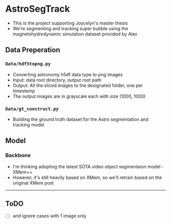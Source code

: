 # AstroSegTrack
- This is the project supporting Joycelyn's master thesis
- We're segmenting and tracking super bubble using the magnetohydrodynamic simulation dataset provided by Alex



## Data Preperation 
### `Data/hdf5topng.py`
- Converting astronomy h5df data type to png images
- Input: data root directory, output root path
- Output: All the sliced images to the designated folder, one per timestemp
- The output images are in grayscale each with size (1000, 1000)

### `Data/gt_construct.py`
- Building the ground truth dataset for the Astro segmentation and tracking model

## Model
### Backbone
- I'm thinking adopting the latest SOTA video object segmentaion model - XMem++
- However, it's still heavily based on XMem, so we'll retrain based on the original XMem post 

---
## ToDO
- [ ] and ignore cases with 1 image only

